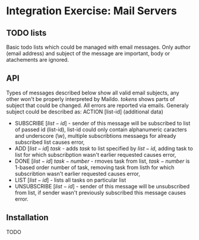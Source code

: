 # Integration Exercise: Mail Servers
## TODO lists

Basic todo lists which could be managed with email messages. Only author (email address) and subject of the message are important, body or atachements are ignored.

## API
Types of messages described below show all valid email subjects, any other won't be properly interpreted by Maildo. $tokens$ shows parts of subject that could be changed. All errors are reported via emails. Generaly subject could be described as: ACTION [list-id] (additional data)

- SUBSCRIBE [$list-id$] - sender of this message will be subscribed to list of passed id (list-id), list-id could only contain alphanumeric caracters and underscore (\w), multiple subscribtions messaegs for already subscribed list causes error,
- ADD [$list-id$] $task$ - adds $task$ to list specified by $list-id$, adding task to list for which subscribption wasn't earlier requested causes error,
- DONE [$list-id$] $task-number$ - rmoves task from list, $task-number$ is 1-based order number of task, removing task from listh for which subscribtion wasn't earlier requested causes error,
- LIST [$list-id$] - lists all tasks on particular list
- UNSUBSCRIBE [$list-id$] - sender of this message will be unsubscribed from list, if sender wasn't previously subscribed this message causes error.

## Installation

TODO
